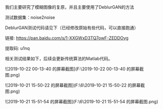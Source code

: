 我们主要研究了模糊图像的复原，并且主要使用了DeblurGAN的方法

测试数据集：noise2noise

DeblurGAN测试代码请见下（已经修改原始有些代码，可以直接跑通）

链接: https://pan.baidu.com/s/1-XXGWxD3TQ7owF-ZEDDOvg 

提取码: u1nq 

相关测试结果如下，后续会更新传统算法的Matlab代码。

![2019-10-22 00-13-40 的屏幕截图](F:\2019-10-22 00-13-40 的屏幕截图.png)

![2019-10-21 15-50-22 的屏幕截图](F:\6\2019-10-21 15-50-22 的屏幕截图.png)

![2019-10-21 15-51-54 的屏幕截图](F:\6\2019-10-21 15-51-54 的屏幕截图.png)